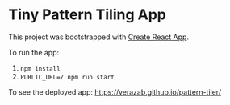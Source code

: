 # Tiny Pattern Tiling App

This project was bootstrapped with [Create React App](https://github.com/facebook/create-react-app).

To run the app:

1. `npm install`
2. `PUBLIC_URL=/ npm run start`

To see the deployed app:
https://verazab.github.io/pattern-tiler/
